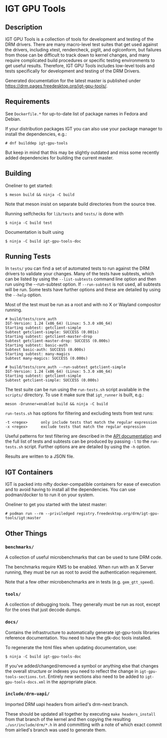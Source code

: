IGT GPU Tools
=============


Description
-----------

IGT GPU Tools is a collection of tools for development and testing of the DRM
drivers. There are many macro-level test suites that get used against the
drivers, including xtest, rendercheck, piglit, and oglconform, but failures from
those can be difficult to track down to kernel changes, and many require
complicated build procedures or specific testing environments to get useful
results. Therefore, IGT GPU Tools includes low-level tools and tests
specifically for development and testing of the DRM Drivers.

Generated documentation for the latest master is published under
<https://drm.pages.freedesktop.org/igt-gpu-tools/>.


Requirements
------------

See `Dockerfile.*` for up-to-date list of package names in Fedora and
Debian.

If your distribution packages IGT you can also use your package manager to
install the dependencies, e.g.:

    # dnf builddep igt-gpu-tools

But keep in mind that this may be slightly outdated and miss some
recently added dependencies for building the current master.


Building
--------

Oneliner to get started:

    $ meson build && ninja -C build

Note that meson insist on separate build directories from the source tree.

Running selfchecks for `lib/tests` and `tests/` is done with

    $ ninja -C build test

Documentation is built using

    $ ninja -C build igt-gpu-tools-doc


Running Tests
-------------

In `tests/` you can find a set of automated tests to run against the DRM
drivers to validate your changes. Many of the tests have subtests, which can
be listed by using the `--list-subtests` command line option and then run
using the --run-subtest option. If `--run-subtest` is not used, all subtests
will be run. Some tests have further options and these are detailed by using
the `--help` option.

Most of the test must be run as a root and with no X or Wayland compositor
running.

    # build/tests/core_auth
    IGT-Version: 1.24 (x86_64) (Linux: 5.3.0 x86_64)
    Starting subtest: getclient-simple
    Subtest getclient-simple: SUCCESS (0.001s)
    Starting subtest: getclient-master-drop
    Subtest getclient-master-drop: SUCCESS (0.000s)
    Starting subtest: basic-auth
    Subtest basic-auth: SUCCESS (0.000s)
    Starting subtest: many-magics
    Subtest many-magics: SUCCESS (0.000s)

    # build/tests/core_auth --run-subtest getclient-simple
    IGT-Version: 1.24 (x86_64) (Linux: 5.3.0 x86_64)
    Starting subtest: getclient-simple
    Subtest getclient-simple: SUCCESS (0.000s)


The test suite can be run using the `run-tests.sh` script available in the
`scripts/` directory. To use it make sure that `igt_runner` is built, e.g.:

    meson -Drunner=enabled build && ninja -C build

`run-tests.sh` has options for filtering and excluding tests from test
runs:

    -t <regex>      only include tests that match the regular expression
    -x <regex>      exclude tests that match the regular expression

Useful patterns for test filtering are described in the [API
documentation][API] and the full list of tests and subtests can be produced
by passing `-l` to the `run-tests.sh` script. Further options are are
detailed by using the `-h` option.

Results are written to a JSON file.

[API]: https://drm.pages.freedesktop.org/igt-gpu-tools/igt-gpu-tools-Core.html


IGT Containers
--------------

IGT is packed into nifty docker-compatible containers for ease of execution
and to avoid having to install all the dependencies. You can use
podman/docker to to run it on your system.

Oneliner to get you started with the latest master:

    # podman run --rm --priviledged registry.freedesktop.org/drm/igt-gpu-tools/igt:master


Other Things
------------

### `benchmarks/`

A collection of useful microbenchmarks that can be used to tune DRM code.

The benchmarks require KMS to be enabled.  When run with an X Server
running, they must be run as root to avoid the authentication
requirement.

Note that a few other microbenchmarks are in tests (e.g. `gem_gtt_speed`).

### `tools/`

A collection of debugging tools. They generally must be run as root, except
for the ones that just decode dumps.

### `docs/`

Contains the infrastructure to automatically generate igt-gpu-tools libraries
reference documentation. You need to have the gtk-doc tools installed.

To regenerate the html files when updating documentation, use:

    $ ninja -C build igt-gpu-tools-doc

If you've added/changed/removed a symbol or anything else that changes the
overall structure or indexes you need to reflect the change in
`igt-gpu-tools-sections.txt`. Entirely new sections also need to be added to
`igt-gpu-tools-docs.xml` in the appropriate place.

### `include/drm-uapi/`

Imported DRM uapi headers from airlied's drm-next branch.

These should be updated all together by executing `make headers_install` from
that branch of the kernel and then copying the resulting
`./usr/include/drm/*.h` in and committing with a note of which exact commit
from airlied's branch was used to generate them.
